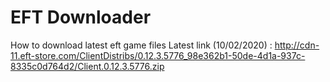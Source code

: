 # EFT Downloader
 How to download latest eft game files
 Latest link (10/02/2020) : http://cdn-11.eft-store.com/ClientDistribs/0.12.3.5776_98e362b1-50de-4d1a-937c-8335c0d764d2/Client.0.12.3.5776.zip